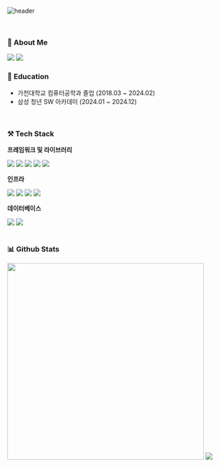 ![header](https://capsule-render.vercel.app/api?type=cylinder&color=auto&height=100&section=header&text=Won%20Seunghyeon&animation=twinkling&fontSize=50)

<br>


### 📰 About Me
 <a href="https://velog.io/@zx8571/posts"><img src="https://img.shields.io/badge/Tech%20Blog-11B48A?style=flat-square&logo=Vimeo&logoColor=white&link=https://velog.io/@zx8571/posts"/></a>
 <a href="mailto:jamsiman11@gmail.com"><img src="https://img.shields.io/badge/Gmail-D14836?style=flat-square&logo=gmail&logoColor=white"/></a>
<br>

### :book: Education
<ul>
     <li>가천대학교 컴퓨터공학과 졸업 (2018.03 ~ 2024.02)</li>
     <li>삼성 청년 SW 아카데미 (2024.01 ~ 2024.12)</li>
</ul>

<br>

### ⚒️ Tech Stack
**프레임워크 및 라이브러리**
<div>
  <span><img src="https://img.shields.io/badge/Spring Boot-6DB33F?style=flat-square&logo=springboot&logoColor=white"/></span>
  <span><img src="https://img.shields.io/badge/Spring Security-6DB33F?style=flat-square&logo=springsecurity&logoColor=white"/></span>
  <span><img src="https://img.shields.io/badge/JPA-007396?style=flat-square&logo=java&logoColor=white"/></span>
  <span><img src="https://img.shields.io/badge/QueryDSL-007396?style=flat-square&logo=java&logoColor=white"/></span>
 <span><img src="https://img.shields.io/badge/javascript-%23323330.svg?style=flat-square&logo=javascript&logoColor=%23F7DF1E"/></span>
</div>


**인프라**
<div>
  <span><img src="https://img.shields.io/badge/nginx-%23009639.svg?style=flat-square&logo=nginx&logoColor=white"/></span>
  <span><img src="https://img.shields.io/badge/AWS EC2-FF9900?style=flat-square&logo=amazonec2&logoColor=white"/></span>
  <span><img src="https://img.shields.io/badge/jenkins-%232C5263?style=flat-square&logo=jenkins&logoColor=white"/></span>
 <span><img src="https://img.shields.io/badge/docker-%230db7ed?style=flat-square&logo=docker&logoColor=white"/></span>
</div>


**데이터베이스**
<div>
  <span><img src="https://img.shields.io/badge/mysql-4479A1.svg?style=flat-square&logo=mysql&logoColor=white"/></span>
  <span><img src="https://img.shields.io/badge/Redis-DC382D?style=flat-square&logo=redis&logoColor=white"/></span>
</div>
<br>


### 📊 Github Stats
<div align="left">
        <img src="https://github-readme-stats.vercel.app/api?username=hyeon8571&show_icons=true&theme=radical" width="450">
        <img src="https://github-readme-stats.vercel.app/api/top-langs/?username=hyeon8571&layout=compact&theme=tokyonight">
</div>

<!--
<br>

### 🐳 Algorithm
<img src="http://mazassumnida.wtf/api/v2/generate_badge?boj=zx8571" width="350">
-->

